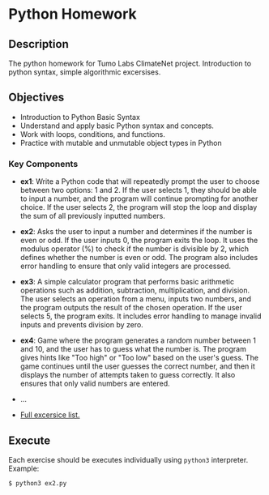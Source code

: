 # Python Homework
## Description

The python homework for Tumo Labs ClimateNet project. Introduction to python syntax, simple algorithmic excersises.

## Objectives

-   Introduction to Python Basic Syntax
-   Understand and apply basic Python syntax and concepts.
-   Work with loops, conditions, and functions.
-   Practice with mutable and unmutable object types in Python

### Key Components

-   **ex1**: Write a Python code that will repeatedly prompt the user to choose between two options: 1 and 2. If the user selects 1, they should be able to input a number, and the program will continue prompting for another choice. If the user selects 2, the program will stop the loop and display the sum of all previously inputted numbers.

-   **ex2**: Asks the user to input a number and determines if the number is even or odd. If the user inputs 0, the program exits the loop. It uses the modulus operator (%) to check if the number is divisible by 2, which defines whether the number is even or odd. The program also includes error handling to ensure that only valid integers are processed.

-   **ex3**: A simple calculator program that performs basic arithmetic operations such as addition, subtraction, multiplication, and division. The user selects an operation from a menu, inputs two numbers, and the program outputs the result of the chosen operation. If the user selects 5, the program exits. It includes error handling to manage invalid inputs and prevents division by zero.

-   **ex4**: Game where the program generates a random number between 1 and 10, and the user has to guess what the number is. The program gives hints like "Too high" or "Too low" based on the user's guess. The game continues until the user guesses the correct number, and then it displays the number of attempts taken to guess correctly. It also ensures that only valid numbers are entered.
- ...
- [Full excersice list.](https://docs.google.com/document/d/1zHC1Ayk1RBINyaQ0c0WU3U7G-_39VAAk2GVU_BtADiw/edit?tab=t.0)

## Execute

Each exercise should be executes individually using `python3` interpreter. Example:

```bash
$ python3 ex2.py
```
